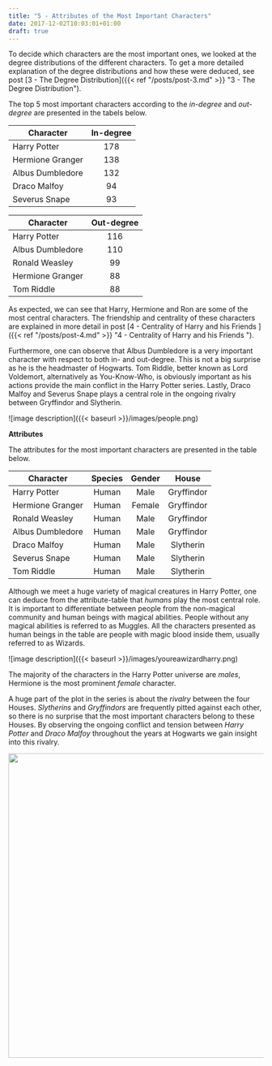 ```yaml
---
title: "5 - Attributes of the Most Important Characters"
date: 2017-12-02T10:03:01+01:00
draft: true
---
```


To decide which characters are the most important ones, we looked at the degree distributions of the different characters. To get a more detailed explanation of the degree distributions and how these were deduced, see post [3 - The Degree Distribution]({{< ref "/posts/post-3.md" >}} "3 - The Degree Distribution").

The top 5 most important characters according to the _in-degree_ and _out-degree_ are presented in the tabels below.

| **Character**    | **In-degree** |
| ---------------- | :-----------: |
| Harry Potter     |      178      |
| Hermione Granger |      138      |
| Albus Dumbledore |      132      |
| Draco Malfoy     |      94       |
| Severus Snape    |      93       |

| **Character**    | **Out-degree** |
| ---------------- | :------------: |
| Harry Potter     |      116       |
| Albus Dumbledore |      110       |
| Ronald Weasley   |       99       |
| Hermione Granger |       88       |
| Tom Riddle       |       88       |

As expected, we can see that Harry, Hermione and Ron are some of the most central characters. The friendship and centrality of these characters are explained in more detail in post [4 - Centrality of Harry and his Friends ]({{< ref "/posts/post-4.md" >}} "4 - Centrality of Harry and his Friends ").

Furthermore, one can observe that Albus Dumbledore is a very important character with respect to both in- and out-degree. This is not a big surprise as he is the headmaster of Hogwarts. Tom Riddle, better known as Lord Voldemort, alternatively as You-Know-Who, is obviously important as his actions provide the main conflict in the Harry Potter series. Lastly, Draco Malfoy and Severus Snape plays a central role in the ongoing rivalry between Gryffindor and Slytherin.

![image description]({{< baseurl >}}/images/people.png)

**Attributes**

The attributes for the most important characters are presented in the table below.

| **Character**    | **Species** | **Gender** | **House**  |
| ---------------- | :---------: | :--------: | :--------: |
| Harry Potter     |    Human    |    Male    | Gryffindor |
| Hermione Granger |    Human    |   Female   | Gryffindor |
| Ronald Weasley   |    Human    |    Male    | Gryffindor |
| Albus Dumbledore |    Human    |    Male    | Gryffindor |
| Draco Malfoy     |    Human    |    Male    | Slytherin  |
| Severus Snape    |    Human    |    Male    | Slytherin  |
| Tom Riddle       |    Human    |    Male    | Slytherin  |

Although we meet a huge variety of magical creatures in Harry Potter, one can deduce from the attribute-table that _humans_ play the most central role. It is important to differentiate between people from the non-magical community and human beings with magical abilities. People without any magical abilities is referred to as Muggles. All the characters presented as human beings in the table are people with magic blood inside them, usually referred to as Wizards.

![image description]({{< baseurl >}}/images/youreawizardharry.png)

The majority of the characters in the Harry Potter universe are _males_, Hermione is the most prominent _female_ character.

A huge part of the plot in the series is about the _rivalry_ between the four Houses. _Slytherins_ and _Gryffindors_ are frequently pitted against each other, so there is no surprise that the most important characters belong to these Houses. By observing the ongoing conflict and tension between _Harry Potter_ and _Draco Malfoy_ throughout the years at Hogwarts we gain insight into this rivalry.


<img src="{{< baseurl >}}/images/harry_malfoy.png" width="600"/>

